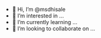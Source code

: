 - 👋 Hi, I’m @msdhisale
- 👀 I’m interested in ...
- 🌱 I’m currently learning ...
- 💞️ I’m looking to collaborate on ...

<!---
msdhisale/msdhisale is a ✨ special ✨ repository because its `README.md` (this file) appears on your GitHub profile.
You can click the Preview link to take a look at your changes.
--->
